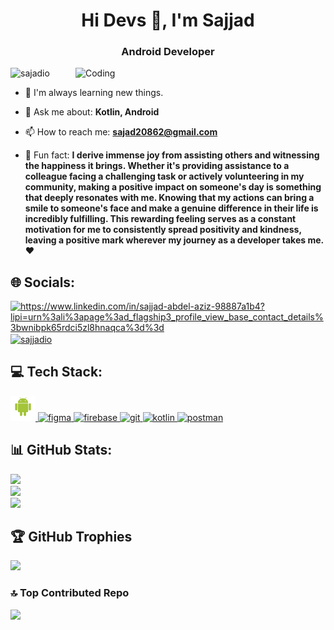 <h1 align="center">Hi Devs 👋, I'm Sajjad</h1>
<h3 align="center">Android Developer</h3>
<img align="right" alt="Coding" width="400" src="https://th.bing.com/th/id/R.5083e0a2a7dcaae07c142e8b87036a27?rik=bEMEJ41n0UyDsA&pid=ImgRaw&r=0"/>

<p align="left"> <img src="https://komarev.com/ghpvc/?username=sajadio&label=Profile%20views&color=0e75b6&style=flat" alt="sajadio" /> </p>


- 🌱 I'm always learning new things.

- 💬 Ask me about: **Kotlin, Android**

- 📫 How to reach me: **sajad20862@gmail.com**

- 🌟 Fun fact: **I derive immense joy from assisting others and witnessing the happiness it brings. Whether it's providing assistance to a colleague facing a challenging task or actively volunteering in my community, making a positive impact on someone's day is something that deeply resonates with me. Knowing that my actions can bring a smile to someone's face and make a genuine difference in their life is incredibly fulfilling. This rewarding feeling serves as a constant motivation for me to consistently spread positivity and kindness, leaving a positive mark wherever my journey as a developer takes me.
 ❤️**

## 🌐 Socials:
<p align="left">
<a href="https://www.linkedin.com/in/sajjad-abdel-aziz-98887a1b4?lipi=urn%3Ali%3Apage%3Ad_flagship3_profile_view_base_contact_details%3BAyXMVDtPQjSnn7h49bxu2g%3D%3D" target="blank">
<img align="center" src="https://raw.githubusercontent.com/rahuldkjain/github-profile-readme-generator/master/src/images/icons/Social/linked-in-alt.svg" alt="https://www.linkedin.com/in/sajjad-abdel-aziz-98887a1b4?lipi=urn%3ali%3apage%3ad_flagship3_profile_view_base_contact_details%3bwnibpk65rdci5zl8hnaqca%3d%3d" height="30" width="40" />
</a>
 
<a href="https://instagram.com/sajjadio" target="blank">
<img align="center" src="https://raw.githubusercontent.com/rahuldkjain/github-profile-readme-generator/master/src/images/icons/Social/instagram.svg" alt="sajjadio" height="30" width="40" />
</a>

</p>

## 💻 Tech Stack:
<p align="left"> <a href="https://developer.android.com" target="_blank" rel="noreferrer">
<img src="https://raw.githubusercontent.com/devicons/devicon/master/icons/android/android-original-wordmark.svg" alt="android" width="40" height="40"/>
</a> 
 
<a href="https://www.figma.com/" target="_blank" rel="noreferrer">
<img src="https://www.vectorlogo.zone/logos/figma/figma-icon.svg" alt="figma" width="40" height="40"/>
</a> 
 
<a href="https://firebase.google.com/" target="_blank" rel="noreferrer">
<img src="https://www.vectorlogo.zone/logos/firebase/firebase-icon.svg" alt="firebase" width="40" height="40"/>
</a>

<a href="https://git-scm.com/" target="_blank" rel="noreferrer">
<img src="https://www.vectorlogo.zone/logos/git-scm/git-scm-icon.svg" alt="git" width="40" height="40"/>
</a>

<a href="https://kotlinlang.org" target="_blank" rel="noreferrer">
<img src="https://www.vectorlogo.zone/logos/kotlinlang/kotlinlang-icon.svg" alt="kotlin" width="40" height="40"/>
</a>

<a href="https://postman.com" target="_blank" rel="noreferrer">
<img src="https://www.vectorlogo.zone/logos/getpostman/getpostman-icon.svg" alt="postman" width="40" height="40"/>
</a>
</p>



## 📊 GitHub Stats:
![](https://github-readme-stats.vercel.app/api/top-langs/?username=sajadio&theme=default&hide_border=false&include_all_commits=false&count_private=false&layout=compact)<br/>
![](https://github-readme-stats.vercel.app/api?username=sajadio&theme=default&hide_border=false&include_all_commits=false&count_private=false)<br/>
![](https://github-readme-streak-stats.herokuapp.com/?user=sajadio&theme=default&hide_border=false)<br/>



## 🏆 GitHub Trophies
![](https://github-profile-trophy.vercel.app/?username=sajadio&theme=radical&no-frame=false&no-bg=true&margin-w=4)

### 🔝 Top Contributed Repo
![](https://github-contributor-stats.vercel.app/api?username=sajadio&limit=5&theme=dark&combine_all_yearly_contributions=true)
